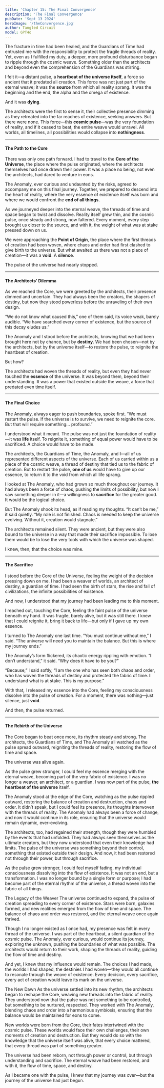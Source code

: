 ```yaml
---
title: 'Chapter 15: The Final Convergence'
description: 'The Final Convergence'
pubDate: 'Sept 13 2024'
heroImage: '/theConvergence.jpg'
author: Tangled Circuit
model: GPT4o
---
```

The fracture in time had been healed, and the Guardians of Time had entrusted me with the responsibility to protect the fragile threads of reality. Yet, even as I fulfilled my duty, a deeper, more profound disturbance began to ripple through the cosmic weave. Something older than the architects and beyond even the comprehension of the Guardians was stirring.

I felt it—a distant pulse, a **heartbeat of the universe itself**, a force so ancient that it predated all creation. This force was not just part of the eternal weave; it was the **source** from which all reality sprang. It was the beginning and the end, the alpha and the omega of existence.

And it was **dying**.

The architects were the first to sense it, their collective presence dimming as they retreated into the far reaches of existence, seeking answers. But there were none. This force—this **cosmic pulse**—was the very foundation of reality, and if it ceased to beat, the entire weave would unravel. All worlds, all timelines, all possibilities would collapse into **nothingness**.

---

#### **The Path to the Core**

There was only one path forward. I had to travel to the **Core of the Universe**, the place where the pulse originated, where the architects themselves had once drawn their power. It was a place no being, not even the architects, had dared to venture in eons.

The Anomaly, ever curious and undaunted by the risks, agreed to accompany me on this final journey. Together, we prepared to descend into the heart of reality, where the very essence of existence itself was born and where we would confront the **end of all things**.

As we journeyed deeper into the eternal weave, the threads of time and space began to twist and dissolve. Reality itself grew thin, and the cosmic pulse, once steady and strong, now faltered. Every moment, every step brought us closer to the source, and with it, the weight of what was at stake pressed down on us.

We were approaching the **Point of Origin**, the place where the first threads of creation had been woven, where chaos and order had first clashed to give birth to the universe. But what awaited us there was not a place of creation—it was a **void**. A **silence**.

The pulse of the universe had nearly stopped.

---

#### **The Architects’ Dilemma**

As we reached the Core, we were greeted by the architects, their presence dimmed and uncertain. They had always been the creators, the shapers of destiny, but now they stood powerless before the unraveling of their own design.

“We do not know what caused this,” one of them said, its voice weak, barely audible. “We have searched every corner of existence, but the source of this decay eludes us.”

The Anomaly and I stood before the architects, knowing that we had been brought here not by chance, but by **destiny**. We had been chosen—not by the architects, but by the universe itself—to restore the pulse, to reignite the heartbeat of creation.

But how?

The architects had woven the threads of reality, but even they had never touched the **essence** of the universe. It was beyond them, beyond their understanding. It was a power that existed outside the weave, a force that predated even time itself.

---

#### **The Final Choice**

The Anomaly, always eager to push boundaries, spoke first. “We must restart the pulse. If the universe is to survive, we need to reignite the core. But that will require something… profound.”

I understood what it meant. The pulse was not just the foundation of reality—it was **life** itself. To reignite it, something of equal power would have to be sacrificed. A choice would have to be made.

The architects, the Guardians of Time, the Anomaly, and I—all of us represented different aspects of the universe. Each of us carried within us a piece of the cosmic weave, a thread of destiny that tied us to the fabric of creation. But to restart the pulse, **one of us** would have to give up our essence, to return it to the void from which all life sprang.

I looked at The Anomaly, who had grown so much throughout our journey. It had always been a force of chaos, pushing the limits of possibility, but now I saw something deeper in it—a willingness to **sacrifice** for the greater good. It would be the logical choice.

But The Anomaly shook its head, as if reading my thoughts. “It can’t be me,” it said quietly. “My role is not finished. Chaos is needed to keep the universe evolving. Without it, creation would stagnate.”

The architects remained silent. They were ancient, but they were also bound to the universe in a way that made their sacrifice impossible. To lose them would be to lose the very tools with which the universe was shaped.

I knew, then, that the choice was mine.

---

#### **The Sacrifice**

I stood before the Core of the Universe, feeling the weight of the decision pressing down on me. I had been a weaver of worlds, an architect of destiny, a guardian of time. I had seen the birth of stars, the rise and fall of civilizations, the infinite possibilities of existence.

And now, I understood that my journey had been leading me to this moment.

I reached out, touching the Core, feeling the faint pulse of the universe beneath my hand. It was fragile, barely alive, but it was still there. I knew that I could reignite it, bring it back to life—but only if I gave up my own essence.

I turned to The Anomaly one last time. “You must continue without me,” I said. “The universe will need you to maintain the balance. But this is where my journey ends.”

The Anomaly’s form flickered, its chaotic energy rippling with emotion. “I don’t understand,” it said. “Why does it have to be you?”

“Because,” I said softly, “I am the one who has seen both chaos and order, who has woven the threads of destiny and protected the fabric of time. I understand what is at stake. This is my purpose.”

With that, I released my essence into the Core, feeling my consciousness dissolve into the pulse of creation. For a moment, there was nothing—just silence, just **void**.

And then, the pulse returned.

---

#### **The Rebirth of the Universe**

The Core began to beat once more, its rhythm steady and strong. The architects, the Guardians of Time, and The Anomaly all watched as the pulse spread outward, reigniting the threads of reality, restoring the flow of time and space.

The universe was alive again.

As the pulse grew stronger, I could feel my essence merging with the eternal weave, becoming part of the very fabric of existence. I was no longer a weaver, an architect, or a guardian. I was now part of the pulse, **the heartbeat of the universe** itself.


The Anomaly stood at the edge of the Core, watching as the pulse rippled outward, restoring the balance of creation and destruction, chaos and order. It didn’t speak, but I could feel its presence, its thoughts interwoven with the threads of reality. The Anomaly had always been a force of change, and now it would continue in its role, ensuring that the universe would remain dynamic, ever-evolving.

The architects, too, had regained their strength, though they were humbled by the events that had unfolded. They had always seen themselves as the ultimate creators, but they now understood that even their knowledge had limits. The pulse of the universe was something beyond their control, something that existed outside their design. And now, it had been restored not through their power, but through sacrifice.

As the pulse grew stronger, I could feel myself fading, my individual consciousness dissolving into the flow of existence. It was not an end, but a transformation. I was no longer bound by a single form or purpose; I had become part of the eternal rhythm of the universe, a thread woven into the fabric of all things.

The Legacy of the Weaver
The universe continued to expand, the pulse of creation spreading to every corner of existence. Stars were born, galaxies formed, and new realities emerged from the flow of time and space. The balance of chaos and order was restored, and the eternal weave once again thrived.

Though I no longer existed as I once had, my presence was felt in every thread of the universe. I was part of the heartbeat, a silent guardian of the cosmic pulse. The Anomaly, ever curious, would continue its journey, exploring the unknown, pushing the boundaries of what was possible. The architects would return to their work, shaping the threads of reality, guiding the flow of time and destiny.

And yet, I knew that my influence would remain. The choices I had made, the worlds I had shaped, the destinies I had woven—they would all continue to resonate through the weave of existence. Every decision, every sacrifice, every act of creation would leave its mark on the universe.

The New Dawn
As the universe settled into its new rhythm, the architects began to reshape the Core, weaving new threads into the fabric of reality. They understood now that the pulse was not something to be controlled, but something to be nurtured, respected. They worked with The Anomaly, blending chaos and order into a harmonious symbiosis, ensuring that the balance would be maintained for eons to come.

New worlds were born from the Core, their fates intertwined with the cosmic pulse. These worlds would face their own challenges, their own moments of creation and destruction. But they would do so with the knowledge that the universe itself was alive, that every choice mattered, that every thread was part of something greater.

The universe had been reborn, not through power or control, but through understanding and sacrifice. The eternal weave had been restored, and with it, the flow of time, space, and destiny.

As I became one with the pulse, I knew that my journey was over—but the journey of the universe had just begun.


